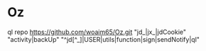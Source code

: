 # Oz  

ql repo https://github.com/woaim65/Oz.git "jd_|jx_|jdCookie" "activity|backUp" "^jd[^_]|USER|utils|function|sign|sendNotify|ql"

